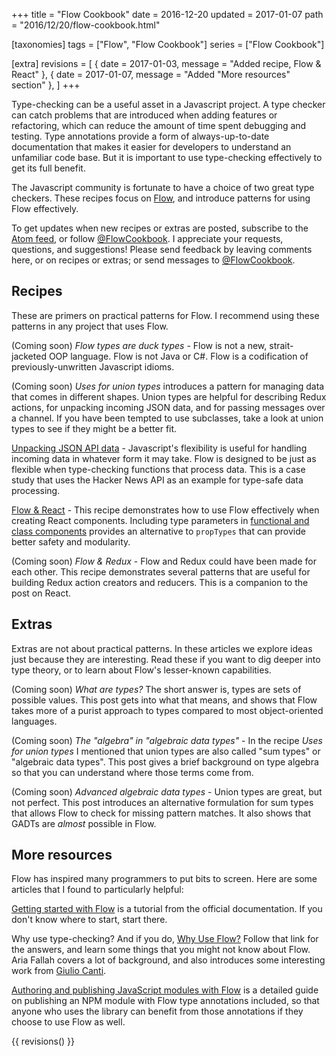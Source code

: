 +++
title = "Flow Cookbook"
date = 2016-12-20
updated = 2017-01-07
path = "2016/12/20/flow-cookbook.html"

[taxonomies]
tags = ["Flow", "Flow Cookbook"]
series = ["Flow Cookbook"]

[extra]
revisions = [
  { date = 2017-01-03, message = "Added recipe, Flow & React" },
  { date = 2017-01-07, message = "Added \"More resources\" section" },
]
+++

Type-checking can be a useful asset in a Javascript project.
A type checker can catch problems that are introduced when adding features or
refactoring, which can reduce the amount of time spent debugging and testing.
Type annotations provide a form of always-up-to-date documentation that makes
it easier for developers to understand an unfamiliar code base.
But it is important to use type-checking effectively to get its full benefit.

The Javascript community is fortunate to have a choice of two great type
checkers.
These recipes focus on [Flow][], and introduce patterns for using Flow
effectively.

[Flow]: https://flowtype.org/

<!-- more -->

To get updates when new recipes or extras are posted,
subscribe to the [Atom feed][],
or follow [@FlowCookbook][].
I appreciate your requests, questions, and suggestions!
Please send feedback by leaving comments here, or on recipes or extras;
or send messages to [@FlowCookbook][].

[Atom feed]: https://sitr.us/series/flow-cookbook/atom.xml
[@FlowCookbook]: https://twitter.com/FlowCookbook


## Recipes

These are primers on practical patterns for Flow.
I recommend using these patterns in any project that uses Flow.

(Coming soon) *Flow types are duck types* -
Flow is not a new, strait-jacketed OOP language.
Flow is not Java or C#.
Flow is a codification of previously-unwritten Javascript idioms.

(Coming soon) *Uses for union types*
introduces a pattern for managing data that comes in different shapes.
Union types are helpful for describing Redux actions,
for unpacking incoming JSON data,
and for passing messages over a channel.
If you have been tempted to use subclasses,
take a look at union types to see if they might be a better fit.

[Unpacking JSON API data][] -
Javascript's flexibility is useful for handling incoming data in whatever form
it may take.
Flow is designed to be just as flexible when type-checking functions that
process data.
This is a case study that uses the Hacker News API as an example for type-safe
data processing.

[Flow & React][] -
This recipe demonstrates how to use Flow effectively when creating React
components.
Including type parameters in [functional and class components][] provides an
alternative to `propTypes` that can provide better safety and modularity.

(Coming soon) *Flow & Redux* -
Flow and Redux could have been made for each other.
This recipe demonstrates several patterns that are useful for building Redux
action creators and reducers.
This is a companion to the post on React.

[Unpacking JSON API data]: @/2016-12-20_flow-cookbook-unpacking-json/index.md
[Flow & React]: @/2017-01-03_flow-cookbook-react/index.md

[functional and class components]: https://facebook.github.io/react/docs/components-and-props.html#functional-and-class-components


## Extras

Extras are not about practical patterns.
In these articles we explore ideas just because they are interesting.
Read these if you want to dig deeper into type theory,
or to learn about Flow's lesser-known capabilities.

(Coming soon) *What are types?*
The short answer is, types are sets of possible values.
This post gets into what that means,
and shows that Flow takes more of a purist approach to types compared to most
object-oriented languages.

(Coming soon) *The "algebra" in "algebraic data types"* -
In the recipe *Uses for union types* I mentioned that union types are also
called "sum types" or "algebraic data types".
This post gives a brief background on type algebra so that you can understand
where those terms come from.

(Coming soon) *Advanced algebraic data types* -
Union types are great, but not perfect.
This post introduces an alternative formulation for sum types that allows Flow
to check for missing pattern matches.
It also shows that GADTs are _almost_ possible in Flow.


## More resources

Flow has inspired many programmers to put bits to screen.
Here are some articles that I found to particularly helpful:

[Getting started with Flow][]
is a tutorial from the official documentation.
If you don't know where to start, start there.

[Getting started with Flow]: https://flowtype.org/docs/getting-started.html

Why use type-checking?
And if you do, [Why Use Flow?][]
Follow that link for the answers,
and learn some things that you might not know about Flow.
Aria Fallah covers a lot of background,
and also introduces some interesting work from [Giulio Canti][].

[Why Use Flow?]: https://blog.aria.ai/post/why-use-flow/
[Giulio Canti]: https://medium.com/@gcanti

[Authoring and publishing JavaScript modules with Flow][]
is a detailed guide on publishing an NPM module with Flow type annotations
included,
so that anyone who uses the library can benefit from those annotations if they
choose to use Flow as well.

[Authoring and publishing JavaScript modules with Flow]: http://javascriptplayground.com/blog/2017/01/npm-flowjs-javascript/

{{ revisions() }}
